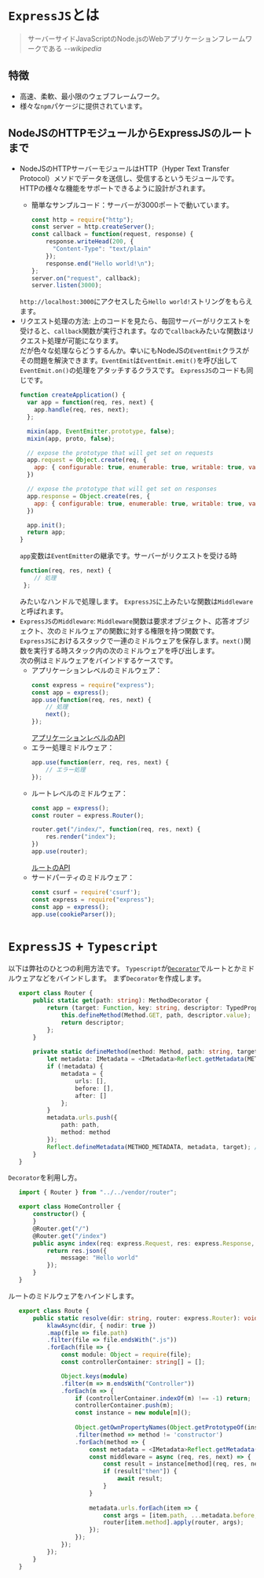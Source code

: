 # `ExpressJS`とは
> サーバーサイドJavaScriptのNode.jsのWebアプリケーションフレームワークである _--wikipedia_

## 特徴
- 高速、柔軟、最小限のウェブフレームワーク。
- 様々な`npm`パケージに提供されています。
## NodeJSのHTTPモジュールからExpressJSのルートまで
- NodeJSのHTTPサーバーモジュールはHTTP（Hyper Text Transfer Protocol）メソドでデータを送信し、受信するというモジュールです。HTTPの様々な機能をサポートできるように設計がされます。
  - 簡単なサンプルコード：サーバーが3000ポートで動いています。
  
    ```javascript
    const http = require("http");
    const server = http.createServer();
    const callback = function(request, response) {
        response.writeHead(200, {
          "Content-Type": "text/plain"
        });
        response.end("Hello world!\n");
    };
    server.on("request", callback);
    server.listen(3000);
    ```
  `http://localhost:3000`にアクセスしたら`Hello world!`ストリングをもらえます。
- リクエスト処理の方法:
  上のコードを見たら、毎回サーバーがリクエストを受けると、`callback`関数が実行されます。なので`callback`みたいな関数はリクエスト処理が可能になります。\
  だが色々な処理ならどうするんか。幸いにもNodeJSの`EventEmit`クラスがその問題を解決できます。`EventEmit`は`EventEmit.emit()`を呼び出して`EventEmit.on()`の処理をアタッチするクラスです。
  `ExpressJS`のコードも同じです。
  ```javascript
  function createApplication() {
    var app = function(req, res, next) {
      app.handle(req, res, next);
    };

    mixin(app, EventEmitter.prototype, false);
    mixin(app, proto, false);

    // expose the prototype that will get set on requests
    app.request = Object.create(req, {
      app: { configurable: true, enumerable: true, writable: true, value: app }
    })

    // expose the prototype that will get set on responses
    app.response = Object.create(res, {
      app: { configurable: true, enumerable: true, writable: true, value: app }
    })

    app.init();
    return app;
  } 
  ```
  `app`変数は`EventEmitter`の継承です。サーバーがリクエストを受ける時
  ```javascript
  function(req, res, next) {
      // 処理
   };
  ```
  みたいなハンドルで処理します。
  `ExpressJS`に上みたいな関数は`Middleware`と呼ばれます。
- `ExpressJS`の`Middleware`:
  `Middleware`関数は要求オブジェクト、応答オブジェクト、次のミドルウェアの関数に対する権限を持つ関数です。\
  `ExpressJS`におけるスタックで一連のミドルウェアを保存します。`next()`関数を実行する時スタック内の次のミドルウェアを呼び出します。\
  次の例はミドルウェアをバインドするケースです。
  - アプリケーションレベルのミドルウェア：
    ```javascript
    const express = require("express");
    const app = express();
    app.use(function(req, res, next) {
        // 処理
        next();
    });
    ```
    [アプリケーションレベルのAPI](http://expressjs.com/en/4x/api.html#app)
  - エラー処理ミドルウェア：
    ```javascript
    app.use(function(err, req, res, next) {
        // エラー処理
    });
    ```
  - ルートレベルのミドルウェア：
    ```javascript
    const app = express();
    const router = express.Router();
    
    router.get("/index/", function(req, res, next) {
        res.render("index");
    })
    app.use(router);

    ```
    [ルートのAPI](http://expressjs.com/en/4x/api.html#router)
  - サードパーティのミドルウェア：
    ```javascript
    const csurf = require('csurf');
    const express = require("express");
    const app = express();
    app.use(cookieParser());

    ```
  
  
# `ExpressJS` + `Typescript`
 以下は弊社のひとつの利用方法です。
 `Typescript`が[`Decorator`](http://www.typescriptlang.org/docs/handbook/decorators.html)でルートとかミドルウェアなどをバインドします。
 まず`Decorator`を作成します。
 ```typescript
    export class Router {
        public static get(path: string): MethodDecorator {
            return (target: Function, key: string, descriptor: TypedPropertyDescriptor<any>) => {
                this.defineMethod(Method.GET, path, descriptor.value);
                return descriptor;
            };
        }
        
        private static defineMethod(method: Method, path: string, target: Object): void {
            let metadata: IMetadata = <IMetadata>Reflect.getMetadata(METHOD_METADATA, target);
            if (!metadata) {
                metadata = {
                    urls: [],
                    before: [],
                    after: []
                };
            }
            metadata.urls.push({
                path: path,
                method: method
            });
            Reflect.defineMetadata(METHOD_METADATA, metadata, target); //　TypescriptのReflectでメソドの`metadata`を保存する
        }
    }
 ```
 `Decorator`を利用し方。
 ```typescript
    import { Router } from "../../vendor/router";

    export class HomeController {
        constructor() {
        }
        @Router.get("/")
        @Router.get("/index")
        public async index(req: express.Request, res: express.Response, next: express.NextFunction): Promise<any> {
            return res.json({
                message: "Hello world"
            });
        }
    }

 ```
 ルートのミドルウェアをハインドします。
 ```typescript
    export class Route {
        public static resolve(dir: string, router: express.Router): void {
            klawAsync(dir, { nodir: true })
            .map(file => file.path)
            .filter(file => file.endsWith(".js"))
            .forEach(file => {
                const module: Object = require(file);
                const controllerContainer: string[] = [];

                Object.keys(module)
                .filter(m => m.endsWith("Controller"))
                .forEach(m => {
                    if (controllerContainer.indexOf(m) !== -1) return;
                    controllerContainer.push(m);
                    const instance = new module[m]();
                    
                    Object.getOwnPropertyNames(Object.getPrototypeOf(instance))
                    .filter(method => method != 'constructor')
                    .forEach(method => {
                        const metadata = <IMetadata>Reflect.getMetadata(METHOD_METADATA, instance[method]);
                        const middleware = async (req, res, next) => {
                            const result = instance[method](req, res, next);
                            if (result["then"]) {
                                await result;
                            }
                        }
                        
                        metadata.urls.forEach(item => {
                            const args = [item.path, ...metadata.before, middleware, ...metadata.after];
                            router[item.method].apply(router, args);
                        });
                    });
                });
            });
        }
    }
 ```
 

